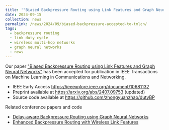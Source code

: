 ```yaml
---
title: '"Biased Backpressure Routing using Link Features and Graph Neural Networks" accepted for publication in IEEE Transactions on Machine Learning in Communications and Networking.'
date: 2024-09-15
collection: news
permalink: /news/2024/09/biased-backpressure-accepted-to-tmlcn/
tags:
  - backpressure routing
  - link duty cycle 
  - wireless multi-hop networks
  - graph neural networks
  - news
---
```


Our paper ["Biased Backpressure Routing using Link Features and Graph Neural Networks"](/publications/2024-03-20-biased-BP-using-link-features-and-gnn.html) has been accepted for publication in IEEE Transactions on Machine Learning in Communications and Networking. 


- IEEE Early Access <https://ieeexplore.ieee.org/document/10681132>
- Preprint available at <https://arxiv.org/abs/2407.09753> (updated)
- Source code available at <https://github.com/zhongyuanzhao/dutyBP>

Related conference papers and code
- [Delay-aware Backpressure Routing using Graph Neural Networks](/publications/2022-11-19-link-duty-cycle-backpressure.html)
- [Enhanced Backpressure Routing with Wireless Link Features](/publications/2023-09-26-enhanced-sp-backpressure.html)
